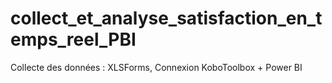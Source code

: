 # collect_et_analyse_satisfaction_en_temps_reel_PBI
Collecte des données : XLSForms, Connexion KoboToolbox + Power BI
